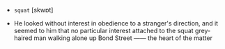 - `squat` [skwɒt]



-  He looked without interest in obedience to a stranger's direction, and it seemed to him that no particular interest attached to the squat grey-haired man walking alone up Bond Street —— the heart of the matter